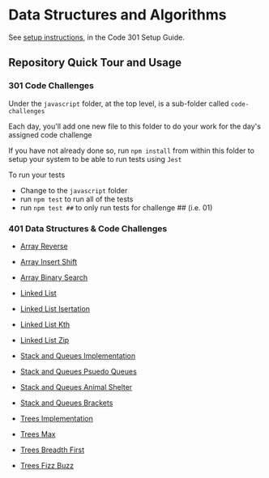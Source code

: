 # Data Structures and Algorithms

See [setup instructions](https://codefellows.github.io/setup-guide/code-301/3-code-challenges), in the Code 301 Setup Guide.

## Repository Quick Tour and Usage

### 301 Code Challenges

Under the `javascript` folder, at the top level, is a sub-folder called `code-challenges`

Each day, you'll add one new file to this folder to do your work for the day's assigned code challenge

If you have not already done so, run `npm install` from within this folder to setup your system to be able to run tests using `Jest`

To run your tests

- Change to the `javascript` folder
- run `npm test` to run all of the tests
- run `npm test ##` to only run tests for challenge ## (i.e. 01)

### 401 Data Structures & Code Challenges

- [Array Reverse](./javascript//code-challenges/arrays/array-reverse/)
- [Array Insert Shift](./javascript/code-challenges/arrays/array-insert-shift/)
- [Array Binary Search](./javascript/code-challenges/arrays/%20array-binary-search/)
- [Linked List](./javascript/code-challenges/linked-list/README.md)
- [Linked List Isertation](./linked-list-insertions/README.md)
- [Linked List Kth](./javascript/code-challenges/linked-list/README.md)
- [Linked List Zip](./javascript/code-challenges/linked-list/README.md)
- [Stack and Queues Implementation](./javascript/code-challenges/stack-and-queue/stack-queue-implement/README.md)
- [Stack and Queues Psuedo Queues](./javascript/code-challenges/stack-and-queue/stack-queue-pseudo/README.md)
- [Stack and Queues Animal Shelter](./javascript/code-challenges/stack-and-queue/stack-queue-animal-shelter/README.md)
- [Stack and Queues Brackets](./javascript/code-challenges/stack-and-queue/stack-queue-brackets/README.md)

- [Trees Implementation](./javascript/code-challenges/trees/trees-implement/README.md)
- [Trees Max](./javascript/code-challenges/trees/tree-max/README.md)
- [Trees Breadth First](./javascript/code-challenges/trees/tree-breadth/README.md)
- [Trees Fizz Buzz](./javascript/code-challenges/trees/tree-fizz-buzz/README.md)


